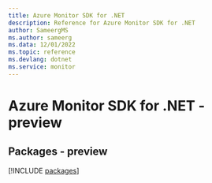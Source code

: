 ```yaml
---
title: Azure Monitor SDK for .NET
description: Reference for Azure Monitor SDK for .NET
author: SameergMS
ms.author: sameerg
ms.data: 12/01/2022
ms.topic: reference
ms.devlang: dotnet
ms.service: monitor
---
```

# Azure Monitor SDK for .NET - preview
## Packages - preview
[!INCLUDE [packages](monitor-index.md)]